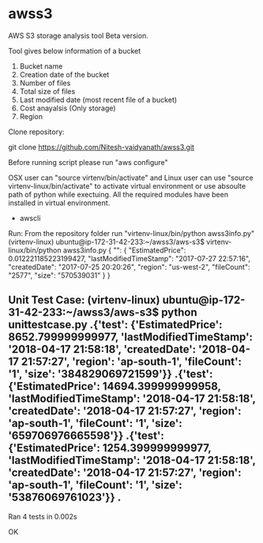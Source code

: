 # awss3
AWS S3 storage analysis tool Beta version.

Tool gives below information of a bucket
1. Bucket name
2. Creation date of the bucket
3. Number of files
4. Total size of files
5. Last modified date (most recent file of a bucket)
6. Cost anayalsis (Only storage)
7. Region 


Clone repository:

git clone https://github.com/Nitesh-vaidyanath/awss3.git

Before running script please run "aws configure" 

OSX user can "source virtenv/bin/activate" and Linux user can use "source virtenv-linux/bin/activate" to activate virtual environment or use absoulte path of python while exectuing.  All the required modules have been installed in virtual environment.
  - awscli
  
Run:
  From the repository folder run "virtenv-linux/bin/python  awss3info.py"
  (virtenv-linux) ubuntu@ip-172-31-42-233:~/awss3/aws-s3$ virtenv-linux/bin/python  awss3info.py
{
    "<Name of the S3 bucket>": {
        "EstimatedPrice": 0.012221185223199427,
        "lastModifiedTimeStamp": "2017-07-27 22:57:16",
        "createdDate": "2017-07-25 20:20:26",
        "region": "us-west-2",
        "fileCount": "2577",
        "size": "570539031"
    }
}


  
Unit Test Case:
  (virtenv-linux) ubuntu@ip-172-31-42-233:~/awss3/aws-s3$ python unittestcase.py
.{'test': {'EstimatedPrice': 8652.799999999977, 'lastModifiedTimeStamp': '2018-04-17 21:58:18', 'createdDate': '2018-04-17 21:57:27', 'region': 'ap-south-1', 'fileCount': '1', 'size': '384829069721599'}}
.{'test': {'EstimatedPrice': 14694.399999999958, 'lastModifiedTimeStamp': '2018-04-17 21:58:18', 'createdDate': '2018-04-17 21:57:27', 'region': 'ap-south-1', 'fileCount': '1', 'size': '659706976665598'}}
.{'test': {'EstimatedPrice': 1254.399999999977, 'lastModifiedTimeStamp': '2018-04-17 21:58:18', 'createdDate': '2018-04-17 21:57:27', 'region': 'ap-south-1', 'fileCount': '1', 'size': '53876069761023'}}
.
----------------------------------------------------------------------
Ran 4 tests in 0.002s

OK

 

